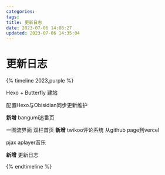 ```yaml
---
categories: 
tags: 
title: 更新日志
date: 2023-07-06 14:08:27
updated: 2023-07-06 14:35:04
---
```

# 更新日志
{% timeline 2023,purple %}
<!-- timeline 06-11 -->
Hexo + Butterfly 建站
<!-- endtimeline -->
<!-- timeline 06-25 -->
配置Hexo与Obisidian同步更新维护
<!-- endtimeline -->
<!-- timeline 06-29 -->
**新增** bangumi追番页
<!-- endtimeline -->
<!-- timeline 07-01 -->
一图流界面
双栏首页
**新增** twikoo评论系统
从github page到vercel
<!-- endtimeline -->
<!-- timeline 07-03 -->
pjax
aplayer音乐
<!-- endtimeline -->
<!-- timeline 07-06 -->
**新增** 更新日志
<!-- endtimeline -->
{% endtimeline %}
